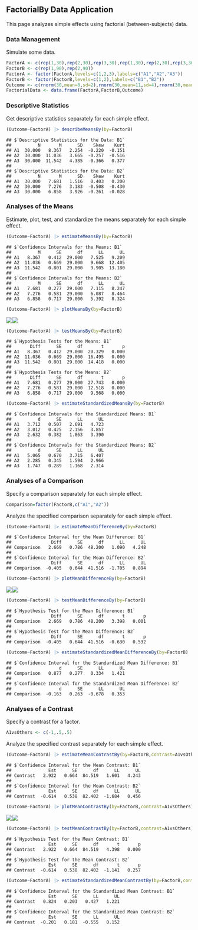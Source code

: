 ## FactorialBy Data Application

This page analyzes simple effects using factorial (between-subjects) data.

### Data Management

Simulate some data.

```r
FactorA <- c(rep(1,30),rep(2,30),rep(3,30),rep(1,30),rep(2,30),rep(3,30))
FactorB <- c(rep(1,90),rep(2,90))
FactorA <- factor(FactorA,levels=c(1,2,3),labels=c("A1","A2","A3"))
FactorB <- factor(FactorB,levels=c(1,2),labels=c("B1","B2"))
Outcome <- c(rnorm(30,mean=8,sd=2),rnorm(30,mean=11,sd=4),rnorm(30,mean=12,sd=4),rnorm(30,mean=8,sd=2),rnorm(30,mean=8,sd=3),rnorm(30,mean=7,sd=4))
FactorialData <- data.frame(FactorA,FactorB,Outcome)
```

### Descriptive Statistics

Get descriptive statistics separately for each simple effect.

```r
(Outcome~FactorA) |> describeMeansBy(by=FactorB)
```

```
## $`Descriptive Statistics for the Data: B1`
##          N       M      SD    Skew    Kurt
## A1  30.000   8.367   2.254  -0.220  -0.151
## A2  30.000  11.036   3.665  -0.257  -0.516
## A3  30.000  11.542   4.385  -0.366   0.377
## 
## $`Descriptive Statistics for the Data: B2`
##          N       M      SD    Skew    Kurt
## A1  30.000   7.681   1.516   0.403   0.200
## A2  30.000   7.276   3.183  -0.508  -0.430
## A3  30.000   6.858   3.926  -0.261  -0.028
```

### Analyses of the Means

Estimate, plot, test, and standardize the means separately for each simple effect.

```r
(Outcome~FactorA) |> estimateMeansBy(by=FactorB)
```

```
## $`Confidence Intervals for the Means: B1`
##          M      SE      df      LL      UL
## A1   8.367   0.412  29.000   7.525   9.209
## A2  11.036   0.669  29.000   9.668  12.405
## A3  11.542   0.801  29.000   9.905  13.180
## 
## $`Confidence Intervals for the Means: B2`
##          M      SE      df      LL      UL
## A1   7.681   0.277  29.000   7.115   8.247
## A2   7.276   0.581  29.000   6.087   8.464
## A3   6.858   0.717  29.000   5.392   8.324
```

```r
(Outcome~FactorA) |> plotMeansBy(by=FactorB)
```

![](figures/FactorialBy-Means-1.png)<!-- -->![](figures/FactorialBy-Means-2.png)<!-- -->

```r
(Outcome~FactorA) |> testMeansBy(by=FactorB)
```

```
## $`Hypothesis Tests for the Means: B1`
##       Diff      SE      df       t       p
## A1   8.367   0.412  29.000  20.329   0.000
## A2  11.036   0.669  29.000  16.495   0.000
## A3  11.542   0.801  29.000  14.418   0.000
## 
## $`Hypothesis Tests for the Means: B2`
##       Diff      SE      df       t       p
## A1   7.681   0.277  29.000  27.743   0.000
## A2   7.276   0.581  29.000  12.518   0.000
## A3   6.858   0.717  29.000   9.568   0.000
```

```r
(Outcome~FactorA) |> estimateStandardizedMeansBy(by=FactorB)
```

```
## $`Confidence Intervals for the Standardized Means: B1`
##          d      SE      LL      UL
## A1   3.712   0.507   2.691   4.723
## A2   3.012   0.425   2.156   3.857
## A3   2.632   0.382   1.863   3.390
## 
## $`Confidence Intervals for the Standardized Means: B2`
##          d      SE      LL      UL
## A1   5.065   0.670   3.715   6.407
## A2   2.285   0.345   1.594   2.966
## A3   1.747   0.289   1.168   2.314
```

### Analyses of a Comparison

Specify a comparison separately for each simple effect.

```r
Comparison=factor(FactorB,c("A1","A2"))
```

Analyze the specified comparison separately for each simple effect.

```r
(Outcome~FactorA) |> estimateMeanDifferenceBy(by=FactorB)
```

```
## $`Confidence Interval for the Mean Difference: B1`
##               Diff      SE      df      LL      UL
## Comparison   2.669   0.786  48.200   1.090   4.248
## 
## $`Confidence Interval for the Mean Difference: B2`
##               Diff      SE      df      LL      UL
## Comparison  -0.405   0.644  41.516  -1.705   0.894
```

```r
(Outcome~FactorA) |> plotMeanDifferenceBy(by=FactorB)
```

![](figures/FactorialBy-Comparison-1.png)<!-- -->![](figures/FactorialBy-Comparison-2.png)<!-- -->

```r
(Outcome~FactorA) |> testMeanDifferenceBy(by=FactorB)
```

```
## $`Hypothesis Test for the Mean Difference: B1`
##               Diff      SE      df       t       p
## Comparison   2.669   0.786  48.200   3.398   0.001
## 
## $`Hypothesis Test for the Mean Difference: B2`
##               Diff      SE      df       t       p
## Comparison  -0.405   0.644  41.516  -0.630   0.532
```

```r
(Outcome~FactorA) |> estimateStandardizedMeanDifferenceBy(by=FactorB)
```

```
## $`Confidence Interval for the Standardized Mean Difference: B1`
##                  d      SE      LL      UL
## Comparison   0.877   0.277   0.334   1.421
## 
## $`Confidence Interval for the Standardized Mean Difference: B2`
##                  d      SE      LL      UL
## Comparison  -0.163   0.263  -0.678   0.353
```

### Analyses of a Contrast

Specify a contrast for a factor.

```r
A1vsOthers <- c(-1,.5,.5)
```

Analyze the specified contrast separately for each simple effect.

```r
(Outcome~FactorA) |> estimateMeanContrastBy(by=FactorB,contrast=A1vsOthers)
```

```
## $`Confidence Interval for the Mean Contrast: B1`
##              Est      SE      df      LL      UL
## Contrast   2.922   0.664  84.519   1.601   4.243
## 
## $`Confidence Interval for the Mean Contrast: B2`
##              Est      SE      df      LL      UL
## Contrast  -0.614   0.538  82.402  -1.684   0.456
```

```r
(Outcome~FactorA) |> plotMeanContrastBy(by=FactorB,contrast=A1vsOthers)
```

![](figures/FactorialBy-Contrast-1.png)<!-- -->![](figures/FactorialBy-Contrast-2.png)<!-- -->

```r
(Outcome~FactorA) |> testMeanContrastBy(by=FactorB,contrast=A1vsOthers)
```

```
## $`Hypothesis Test for the Mean Contrast: B1`
##              Est      SE      df       t       p
## Contrast   2.922   0.664  84.519   4.398   0.000
## 
## $`Hypothesis Test for the Mean Contrast: B2`
##              Est      SE      df       t       p
## Contrast  -0.614   0.538  82.402  -1.141   0.257
```

```r
(Outcome~FactorA) |> estimateStandardizedMeanContrastBy(by=FactorB,contrast=A1vsOthers)
```

```
## $`Confidence Interval for the Standardized Mean Contrast: B1`
##              Est      SE      LL      UL
## Contrast   0.824   0.203   0.427   1.221
## 
## $`Confidence Interval for the Standardized Mean Contrast: B2`
##              Est      SE      LL      UL
## Contrast  -0.201   0.181  -0.555   0.152
```
